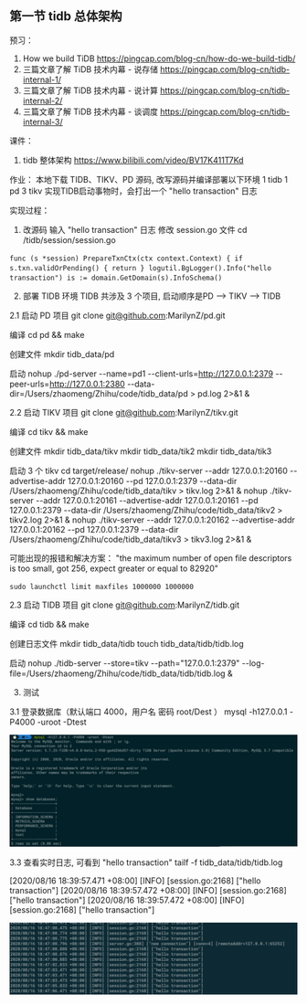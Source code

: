 ## 第一节 tidb 总体架构

预习：
1. How we build TiDB  https://pingcap.com/blog-cn/how-do-we-build-tidb/
2. 三篇文章了解 TiDB 技术内幕 - 说存储  https://pingcap.com/blog-cn/tidb-internal-1/
3. 三篇文章了解 TiDB 技术内幕 - 说计算  https://pingcap.com/blog-cn/tidb-internal-2/
4. 三篇文章了解 TiDB 技术内幕 - 谈调度  https://pingcap.com/blog-cn/tidb-internal-3/

课件：
1. tidb 整体架构  https://www.bilibili.com/video/BV17K411T7Kd

作业：
本地下载 TIDB、TIKV、PD 源码, 改写源码并编译部署以下环境
1 tidb
1 pd
3 tikv
实现TIDB启动事物时，会打出一个 "hello transaction" 日志


实现过程：

1. 改源码 输入 "hello transaction" 日志
修改 session.go 文件
cd /tidb/session/session.go

`func (s *session) PrepareTxnCtx(ctx context.Context) {
 	if s.txn.validOrPending() {
 		return
 	}
 	logutil.BgLogger().Info("hello transaction")
 	is := domain.GetDomain(s).InfoSchema()
 `

2. 部署 TIDB 环境 
TIDB 共涉及 3 个项目, 启动顺序是PD --> TIKV --> TIDB

2.1 启动 PD 项目
git clone git@github.com:MarilynZ/pd.git

编译
cd pd && make

创建文件
mkdir tidb_data/pd

启动
nohup ./pd-server --name=pd1 --client-urls=http://127.0.0.1:2379 --peer-urls=http://127.0.0.1:2380 --data-dir=/Users/zhaomeng/Zhihu/code/tidb_data/pd  > pd.log 2>&1 &
 

2.2 启动 TIKV 项目
git clone git@github.com:MarilynZ/tikv.git

编译
cd tikv && make

创建文件
mkdir tidb_data/tikv
mkdir tidb_data/tik2
mkdir tidb_data/tik3

启动 3 个 tikv
cd target/release/
nohup ./tikv-server --addr 127.0.0.1:20160 --advertise-addr 127.0.0.1:20160 --pd 127.0.0.1:2379 --data-dir /Users/zhaomeng/Zhihu/code/tidb_data/tikv > tikv.log 2>&1 &
nohup ./tikv-server --addr 127.0.0.1:20161 --advertise-addr 127.0.0.1:20161 --pd 127.0.0.1:2379 --data-dir /Users/zhaomeng/Zhihu/code/tidb_data/tikv2 > tikv2.log 2>&1 &
nohup ./tikv-server --addr 127.0.0.1:20162 --advertise-addr 127.0.0.1:20162 --pd 127.0.0.1:2379 --data-dir /Users/zhaomeng/Zhihu/code/tidb_data/tikv3 > tikv3.log 2>&1 &

可能出现的报错和解决方案：
"the maximum number of open file descriptors is too small, got 256, expect greater or equal to 82920"

`sudo launchctl limit maxfiles 1000000 1000000`

2.3 启动 TIDB 项目
git clone git@github.com:MarilynZ/tidb.git

编译
cd tidb && make

创建日志文件
mkdir tidb_data/tidb
touch tidb_data/tidb/tidb.log

启动
nohup ./tidb-server --store=tikv --path="127.0.0.1:2379" --log-file=/Users/zhaomeng/Zhihu/code/tidb_data/tidb/tidb.log &


3. 测试

3.1 登录数据库（默认端口 4000，用户名 密码 root/Dest ）
 mysql -h127.0.0.1 -P4000 -uroot -Dtest

![tidb数据库](../images/tidb.png)

3.3 查看实时日志, 可看到 "hello transaction"
tailf -f tidb_data/tidb/tidb.log

[2020/08/16 18:39:57.471 +08:00] [INFO] [session.go:2168] ["hello transaction"]
[2020/08/16 18:39:57.472 +08:00] [INFO] [session.go:2168] ["hello transaction"]
[2020/08/16 18:39:57.472 +08:00] [INFO] [session.go:2168] ["hello transaction"]

![log](../images/log.png)